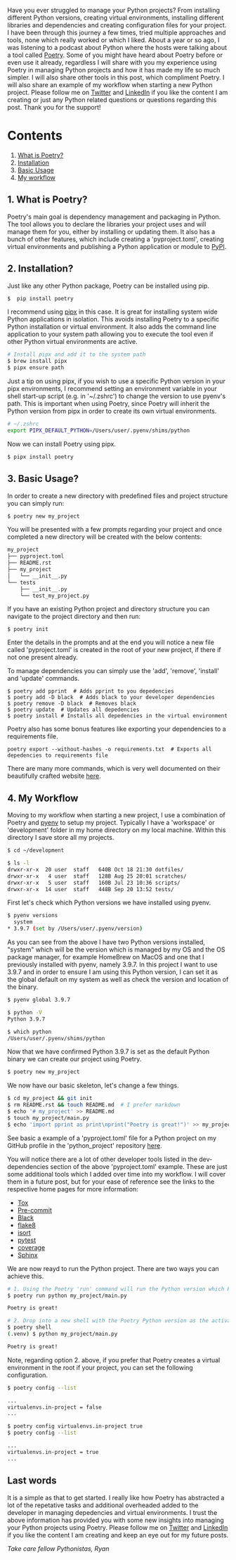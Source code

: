 Have you ever struggled to manage your Python projects? From installing different Python versions, creating virtual environments, installing different libraries and dependencies and creating configuration files for your project. I have been through this journey a few times, tried multiple approaches and tools, none which really worked or which I liked. About a year or so ago, I was listening to a podcast about Python where the hosts were talking about a tool called [Poetry](https://python-poetry.org/). Some of you might have heard about Poetry before or even use it already, regardless I will share with you my experience using Poetry in managing Python projects and how it has made my life so much simpler. I will also share other tools in this post, which compliment Poetry. I will also share an example of my workflow when starting a new Python project. Please follow me on [Twitter](https://twitter.com/ryanleonbutler) and [LinkedIn](https://www.linkedin.com/in/ryanleonbutler/) if you like the content I am creating or just any Python related questions or questions regarding this post. Thank you for the support!

# Contents
1. [What is Poetry?](#intro)
2. [Installation](#instal)
3. [Basic Usage](#use)
4. [My workflow](#workflow)

<div id='intro' markdown='1'></div>

## 1. What is Poetry?
Poetry's main goal is dependency management and packaging in Python. The tool allows you to declare the libraries your project uses and will manage them for you, either by installing or updating them. It also has a bunch of other features, which include creating a 'pyproject.toml', creating virtual environments and publishing a Python application or module to [PyPI](https://pypi.org/). 

<div id='install' markdown='1'></div>

## 2. Installation?
Just like any other Python package, Poetry can be installed using pip.
```bash
$  pip install poetry
```
I recommend using [pipx](https://github.com/pypa/pipx) in this case. It is great for installing system wide Python applications in isolation. This avoids installing Poetry to a specific Python installation or virtual environment. It also adds the command line application to your system path allowing you to execute the tool even if other Python virtual environments are active. 


```bash
# Install pipx and add it to the system path
$ brew install pipx
$ pipx ensure path
```

Just a tip on using pipx, if you wish to use a specific Python version in your pipx environments, I recommend setting an environment variable in your shell start-up script (e.g. in '~/.zshrc') to change the version to use pyenv's path. This is important when using Poetry, since Poetry will inherit the Python version from pipx in order to create its own virtual environments.
```bash
# ~/.zshrc
export PIPX_DEFAULT_PYTHON=/Users/user/.pyenv/shims/python
```

Now we can install Poetry using pipx.
```bash
$ pipx install poetry
```

<div id='use' markdown='1'></div>

## 3. Basic Usage?
In order to create a new directory with predefined files and project structure you can simply run:
```bash
$ poetry new my_project
```
You will be presented with a few prompts regarding your project and once completed a new directory will be created with the below contents:
```bash
my_project
├── pyproject.toml
├── README.rst
├── my_project
│   └── __init__.py
└── tests
    ├── __init__.py
    └── test_my_project.py
```

If you have an existing Python project and directory structure you can navigate to the project directory and then run:
```
$ poetry init
```
Enter the details in the prompts and at the end you will notice a new file called 'pyproject.toml' is created in the root of your new project, if there if not one present already.

To manage dependencies you can simply use the 'add', 'remove', 'install' and 'update' commands.
```
$ poetry add pprint  # Adds pprint to you depedencies
$ poetry add -D black  # Adds black to your developer dependencies
$ poetry remove -D black  # Removes black
$ poetry update  # Updates all depedencies
$ poetry install # Installs all depedencies in the virtual environment
```

Poetry also has some bonus features like exporting your dependencies to a requirements file.
```
poetry export --without-hashes -o requirements.txt  # Exports all depedencies to requirements file
```

There are many more commands, which is very well documented on their beautifully crafted website [here]().

<div id='workflow' markdown='1'></div>

## 4. My Workflow
Moving to my workflow when starting a new project, I use a combination of Poetry and [pyenv](https://github.com/pyenv/pyenv) to setup my project. Typically I have a 'workspace' or 'development' folder in my home directory on my local machine. Within this directory I save store all my projects.
```bash
$ cd ~/development

$ ls -l
drwxr-xr-x  20 user  staff   640B Oct 18 21:30 dotfiles/
drwxr-xr-x   4 user  staff   128B Aug 25 20:01 scratches/
drwxr-xr-x   5 user  staff   160B Jul 23 10:36 scripts/
drwxr-xr-x  14 user  staff   448B Sep 20 13:52 tests/
```

First let's check which Python versions we have installed using pyenv.
```bash
$ pyenv versions
  system
* 3.9.7 (set by /Users/user/.pyenv/version)
```

As you can see from the above I have two Python versions installed, "system" which will be the version which is managed by my OS and the OS package manager, for example HomeBrew on MacOS and one that I previously installed with pyenv, namely 3.9.7. In this project I want to use 3.9.7 and in order to ensure I am using this Python version, I can set it as the global default on my system as well as check the version and location of the binary.
```bash
$ pyenv global 3.9.7

$ python -V                            
Python 3.9.7

$ which python
/Users/user/.pyenv/shims/python
```

Now that we have confirmed Python 3.9.7 is set as the default Python binary we can create our project using Poetry.
```bash
$ poetry new my_project  
```

We now have our basic skeleton, let's change a few things.
```bash
$ cd my_project && git init  
$ rm README.rst && touch README.md  # I prefer markdown 
$ echo '# my_project' >> README.md  
$ touch my_project/main.py  
$ echo 'import pprint as print\nprint("Poetry is great!")' >> my_project/main.py  
```

See basic a example of a 'pyproject.toml' file for a Python project on my GitHub profile in the 'python_project' repository [here](https://github.com/ryanleonbutler/python_project/blob/main/pyproject.toml).

You will notice there are a lot of other developer tools listed in the dev-dependencies section of the above 'pyproject.toml' example. These are just some additional tools which I added over time into my workflow. I will cover them in a future post, but for your ease of reference see the links to the respective home pages for more information:

- [Tox](https://tox.wiki/en/latest/)
- [Pre-commit](https://pre-commit.com/)
- [Black](https://github.com/psf/black)
- [flake8](https://flake8.pycqa.org/en/latest/)
- [isort](https://github.com/PyCQA/isort)
- [pytest](https://docs.pytest.org/en/6.2.x/)
- [coverage](https://coverage.readthedocs.io/en/6.0.2/)
- [Sphinx](https://www.sphinx-doc.org/en/master/)

We are now reayd to run the Python project. There are two ways you can achieve this.
```bash
# 1. Using the Poetry 'run' command will run the Python version which Poetry is managing for you
$ poetry run python my_project/main.py

Poetry is great!

# 2. Drop into a new shell with the Poetry Python version as the activated virtual environment
$ poetry shell
(.venv) $ python my_project/main.py

Poetry is great!
```

Note, regarding option 2. above, if you prefer that Poetry creates a virtual environment in the root if your project, you can set the following configuration.
```bash
$ poetry config --list

...
virtualenvs.in-project = false
...

$ poetry config virtualenvs.in-project true
$ poetry config --list

...
virtualenvs.in-project = true
...
```

## Last words

It is a simple as that to get started. I really like how Poetry has abstracted a lot of the repetative tasks and additional overheaded added to the developer in managing depedencies and virtual environments. I trust the above information has provided you with some new insights into managing your Python projects using Poetry. Please follow me on [Twitter](https://twitter.com/ryanleonbutler) and [LinkedIn](https://www.linkedin.com/in/ryanleonbutler/) if you like the content I am creating and keep an eye out for my future posts. 

*Take care fellow Pythonistas,*
*Ryan*